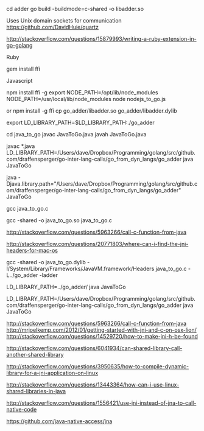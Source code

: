 cd adder
go build -buildmode=c-shared -o libadder.so

Uses Unix domain sockets for communication
https://github.com/DavidHuie/quartz

http://stackoverflow.com/questions/15879993/writing-a-ruby-extension-in-go-golang

Ruby

gem install ffi

Javascript

npm install ffi -g
export NODE_PATH=/opt/lib/node_modules
NODE_PATH=/usr/local/lib/node_modules node nodejs_to_go.js

or npm install -g ffi
cp go_adder/libadder.so go_adder/libadder.dylib

export LD_LIBRARY_PATH=$LD_LIBRARY_PATH:./go_adder


cd java_to_go
javac JavaToGo.java
javah JavaToGo.java

javac *.java
LD_LIBRARY_PATH=/Users/dave/Dropbox/Programming/golang/src/github.com/draffensperger/go-inter-lang-calls/go_from_dyn_langs/go_adder java JavaToGo

java -Djava.library.path="/Users/dave/Dropbox/Programming/golang/src/github.com/draffensperger/go-inter-lang-calls/go_from_dyn_langs/go_adder" JavaToGo 

gcc java_to_go.c

gcc -shared -o java_to_go.so java_to_go.c

http://stackoverflow.com/questions/5963266/call-c-function-from-java

http://stackoverflow.com/questions/20771803/where-can-i-find-the-jni-headers-for-mac-os


gcc -shared -o java_to_go.dylib -I/System/Library/Frameworks/JavaVM.framework/Headers java_to_go.c -L../go_adder -ladder


LD_LIBRARY_PATH=../go_adder/ java JavaToGo

LD_LIBRARY_PATH=/Users/dave/Dropbox/Programming/golang/src/github.com/draffensperger/go-inter-lang-calls/go_from_dyn_langs/go_adder java JavaToGo

http://stackoverflow.com/questions/5963266/call-c-function-from-java
http://mrjoelkemp.com/2012/01/getting-started-with-jni-and-c-on-osx-lion/
http://stackoverflow.com/questions/14529720/how-to-make-jni-h-be-found

http://stackoverflow.com/questions/6041934/can-shared-library-call-another-shared-library

http://stackoverflow.com/questions/3950635/how-to-compile-dynamic-library-for-a-jni-application-on-linux

http://stackoverflow.com/questions/13443364/how-can-i-use-linux-shared-libraries-in-java

http://stackoverflow.com/questions/1556421/use-jni-instead-of-jna-to-call-native-code

https://github.com/java-native-access/jna
